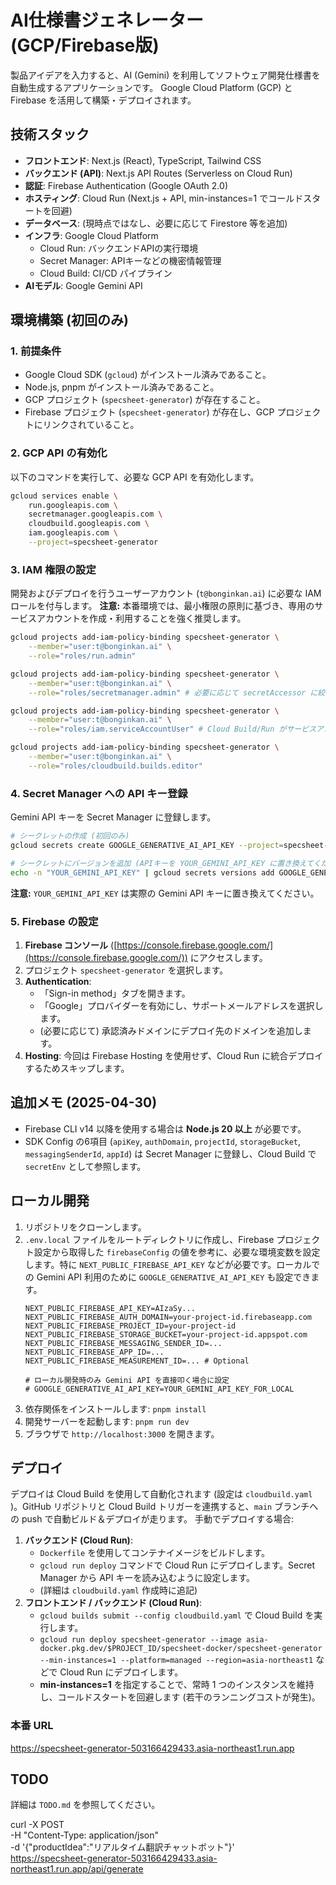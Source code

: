 # AI仕様書ジェネレーター (GCP/Firebase版)

製品アイデアを入力すると、AI (Gemini) を利用してソフトウェア開発仕様書を自動生成するアプリケーションです。
Google Cloud Platform (GCP) と Firebase を活用して構築・デプロイされます。

## 技術スタック

-   **フロントエンド**: Next.js (React), TypeScript, Tailwind CSS
-   **バックエンド (API)**: Next.js API Routes (Serverless on Cloud Run)
-   **認証**: Firebase Authentication (Google OAuth 2.0)
-   **ホスティング**: Cloud Run (Next.js + API, min-instances=1 でコールドスタートを回避)
-   **データベース**: (現時点ではなし、必要に応じて Firestore 等を追加)
-   **インフラ**: Google Cloud Platform
    -   Cloud Run: バックエンドAPIの実行環境
    -   Secret Manager: APIキーなどの機密情報管理
    -   Cloud Build: CI/CD パイプライン
-   **AIモデル**: Google Gemini API

## 環境構築 (初回のみ)

### 1. 前提条件

-   Google Cloud SDK (`gcloud`) がインストール済みであること。
-   Node.js, pnpm がインストール済みであること。
-   GCP プロジェクト (`specsheet-generator`) が存在すること。
-   Firebase プロジェクト (`specsheet-generator`) が存在し、GCP プロジェクトにリンクされていること。

### 2. GCP API の有効化

以下のコマンドを実行して、必要な GCP API を有効化します。

```bash
gcloud services enable \
    run.googleapis.com \
    secretmanager.googleapis.com \
    cloudbuild.googleapis.com \
    iam.googleapis.com \
    --project=specsheet-generator
```

### 3. IAM 権限の設定

開発およびデプロイを行うユーザーアカウント (`t@bonginkan.ai`) に必要な IAM ロールを付与します。
**注意:** 本番環境では、最小権限の原則に基づき、専用のサービスアカウントを作成・利用することを強く推奨します。

```bash
gcloud projects add-iam-policy-binding specsheet-generator \
    --member="user:t@bonginkan.ai" \
    --role="roles/run.admin"

gcloud projects add-iam-policy-binding specsheet-generator \
    --member="user:t@bonginkan.ai" \
    --role="roles/secretmanager.admin" # 必要に応じて secretAccessor に絞る

gcloud projects add-iam-policy-binding specsheet-generator \
    --member="user:t@bonginkan.ai" \
    --role="roles/iam.serviceAccountUser" # Cloud Build/Run がサービスアカウントとして動作するために必要

gcloud projects add-iam-policy-binding specsheet-generator \
    --member="user:t@bonginkan.ai" \
    --role="roles/cloudbuild.builds.editor"
```

### 4. Secret Manager への API キー登録

Gemini API キーを Secret Manager に登録します。

```bash
# シークレットの作成 (初回のみ)
gcloud secrets create GOOGLE_GENERATIVE_AI_API_KEY --project=specsheet-generator --replication-policy="automatic"

# シークレットにバージョンを追加 (APIキーを YOUR_GEMINI_API_KEY に置き換えてください)
echo -n "YOUR_GEMINI_API_KEY" | gcloud secrets versions add GOOGLE_GENERATIVE_AI_API_KEY --project=specsheet-generator --data-file=-
```
**注意:** `YOUR_GEMINI_API_KEY` は実際の Gemini API キーに置き換えてください。

### 5. Firebase の設定

1.  **Firebase コンソール** ([https://console.firebase.google.com/](https://console.firebase.google.com/)) にアクセスします。
2.  プロジェクト `specsheet-generator` を選択します。
3.  **Authentication**:
    -   「Sign-in method」タブを開きます。
    -   「Google」プロバイダーを有効にし、サポートメールアドレスを選択します。
    -   (必要に応じて) 承認済みドメインにデプロイ先のドメインを追加します。
4.  **Hosting**: 今回は Firebase Hosting を使用せず、Cloud Run に統合デプロイするためスキップします。

## 追加メモ (2025-04-30)

- Firebase CLI v14 以降を使用する場合は **Node.js 20 以上** が必要です。
- SDK Config の6項目 (`apiKey`, `authDomain`, `projectId`, `storageBucket`, `messagingSenderId`, `appId`) は Secret Manager に登録し、Cloud Build で `secretEnv` として参照します。

## ローカル開発

1.  リポジトリをクローンします。
2.  `.env.local` ファイルをルートディレクトリに作成し、Firebase プロジェクト設定から取得した `firebaseConfig` の値を参考に、必要な環境変数を設定します。特に `NEXT_PUBLIC_FIREBASE_API_KEY` などが必要です。ローカルでの Gemini API 利用のために `GOOGLE_GENERATIVE_AI_API_KEY` も設定できます。
    ```.env.local
    NEXT_PUBLIC_FIREBASE_API_KEY=AIzaSy...
    NEXT_PUBLIC_FIREBASE_AUTH_DOMAIN=your-project-id.firebaseapp.com
    NEXT_PUBLIC_FIREBASE_PROJECT_ID=your-project-id
    NEXT_PUBLIC_FIREBASE_STORAGE_BUCKET=your-project-id.appspot.com
    NEXT_PUBLIC_FIREBASE_MESSAGING_SENDER_ID=...
    NEXT_PUBLIC_FIREBASE_APP_ID=...
    NEXT_PUBLIC_FIREBASE_MEASUREMENT_ID=... # Optional

    # ローカル開発時のみ Gemini API を直接叩く場合に設定
    # GOOGLE_GENERATIVE_AI_API_KEY=YOUR_GEMINI_API_KEY_FOR_LOCAL
    ```
3.  依存関係をインストールします: `pnpm install`
4.  開発サーバーを起動します: `pnpm run dev`
5.  ブラウザで `http://localhost:3000` を開きます。

## デプロイ

デプロイは Cloud Build を使用して自動化されます (設定は `cloudbuild.yaml` )。GitHub リポジトリと Cloud Build トリガーを連携すると、`main` ブランチへの push で自動ビルド＆デプロイが走ります。
手動でデプロイする場合:

1.  **バックエンド (Cloud Run)**:
    -   `Dockerfile` を使用してコンテナイメージをビルドします。
    -   `gcloud run deploy` コマンドで Cloud Run にデプロイします。Secret Manager から API キーを読み込むように設定します。
    -   (詳細は `cloudbuild.yaml` 作成時に追記)
2.  **フロントエンド / バックエンド (Cloud Run)**:
    -   `gcloud builds submit --config cloudbuild.yaml` で Cloud Build を実行します。
    -   `gcloud run deploy specsheet-generator --image asia-docker.pkg.dev/$PROJECT_ID/specsheet-docker/specsheet-generator --min-instances=1 --platform=managed --region=asia-northeast1` などで Cloud Run にデプロイします。
    -   **min-instances=1** を指定することで、常時 1 つのインスタンスを維持し、コールドスタートを回避します (若干のランニングコストが発生)。

### 本番 URL

https://specsheet-generator-503166429433.asia-northeast1.run.app

## TODO

詳細は `TODO.md` を参照してください。

curl -X POST \
  -H "Content-Type: application/json" \
  -d '{"productIdea":"リアルタイム翻訳チャットボット"}' \
  https://specsheet-generator-503166429433.asia-northeast1.run.app/api/generate